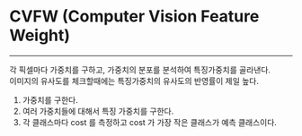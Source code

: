 # CVFW   (Computer Vision Feature Weight)
-------------


각 픽셀마다 가중치를 구하고, 가중치의 분포를 분석하여 특징가중치를 골라낸다.  
이미지의 유사도를 체크할때에는 특징가중치의 유사도의 반영률이 제일 높다.



1. 가중치를 구한다.
2. 여러 가중치들에 대해서 특징 가중치를 구한다.
3. 각 클래스마다 cost 를 측정하고 cost 가 가장 작은 클래스가 예측 클래스이다.
